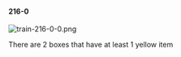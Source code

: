 #### 216-0
![train-216-0-0.png](https://github.com/lil-lab/nlvr/raw/master/nlvr/train/images/57/train-216-0-0.png "train-216-0-0.png")

There are 2 boxes that have at least 1 yellow item